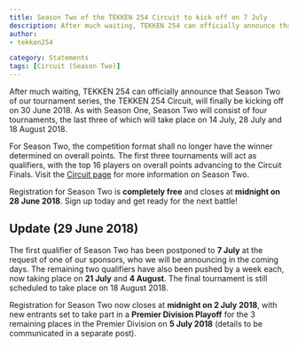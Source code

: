 ```yaml
---
title: Season Two of the TEKKEN 254 Circuit to kick off on 7 July
description: After much waiting, TEKKEN 254 can officially announce that Season Two of our tournament series, the TEKKEN 254 Circuit, will finally be kicking off on 7 July 2018.
author:
- tekken254

category: Statements
tags: [Circuit (Season Two)]
---
```

After much waiting, TEKKEN 254 can officially announce that Season Two of our tournament series, the TEKKEN 254 Circuit, will finally be kicking off on 30 June 2018. As with Season One, Season Two will consist of four tournaments, the last three of which will take place on 14 July, 28 July and 18 August 2018.

For Season Two, the competition format shall no longer have the winner determined on overall points. The first three tournaments will act as qualifiers, with the top 16 players on overall points advancing to the Circuit Finals. Visit the [Circuit page](/circuit) for more information on Season Two.

Registration for Season Two is **completely free** and closes at **midnight on 28 June 2018**. Sign up today and get ready for the next battle!

<h2 class="site-red uppercase">Update (29 June 2018)</h2>

The first qualifier of Season Two has been postponed to **7 July** at the request of one of our sponsors, who we will be announcing in the coming days. The remaining two qualifiers have also been pushed by a week each, now taking place on **21 July** and **4 August**. The final tournament is still scheduled to take place on 18 August 2018.

Registration for Season Two now closes at **midnight on 2 July 2018**, with new entrants set to take part in a **Premier Division Playoff** for the 3 remaining places in the Premier Division on **5 July 2018** (details to be communicated in a separate post).
